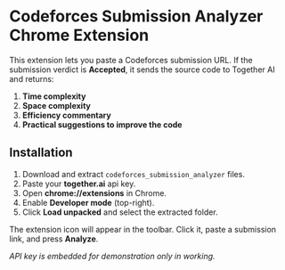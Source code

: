 
# Codeforces Submission Analyzer Chrome Extension

This extension lets you paste a Codeforces submission URL. If the submission verdict is **Accepted**, it sends the source code to Together AI and returns:

1. **Time complexity**
2. **Space complexity**
3. **Efficiency commentary**
4. **Practical suggestions to improve the code**

## Installation

1. Download and extract `codeforces_submission_analyzer` files.
2. Paste your **together.ai** api key.
3. Open **chrome://extensions** in Chrome.
4. Enable **Developer mode** (top-right).
5. Click **Load unpacked** and select the extracted folder.

The extension icon will appear in the toolbar. Click it, paste a submission link, and press **Analyze**.

*API key is embedded for demonstration only in working.*
